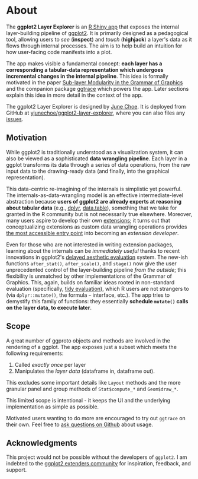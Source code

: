 # About

The **ggplot2 Layer Explorer** is an [R Shiny app](https://shiny.posit.co/) that exposes the internal layer-building pipeline of [ggplot2](https://github.com/tidyverse/ggplot2/). It is primarily designed as a pedagogical tool, allowing users to _see_ (**inspect**) and _touch_ (**highjack**) a layer's data as it flows through internal processes. The aim is to help build an intuition for how user-facing code manifests into a plot.

The app makes visible a fundamental concept: **each layer has a corresponding a tabular-data representation which undergoes incremental changes in the internal pipeline**. This idea is formally motivated in the paper [Sub-layer Modularity in the Grammar of Graphics](https://yjunechoe.github.io/static/papers/Choe_2022_SublayerGG.pdf) and the companion package [ggtrace](https://github.com/yjunechoe/ggtrace) which powers the app. Later sections explain this idea in more detail in the context of the app.

The ggplot2 Layer Explorer is designed by [June Choe](https://yjunechoe.github.io/). It is deployed from GitHub at [yjunechoe/ggplot2-layer-explorer](https://github.com/yjunechoe/ggplot2-layer-explorer), where you can also files any [issues](https://github.com/yjunechoe/ggplot2-layer-explorer/issues).


## Motivation

While ggplot2 is traditionally understood as a visualization system, it can also be viewed as a sophisticated **data wrangling pipeline**. Each layer in a ggplot transforms its data through a series of data operations, from the raw input data to the drawing-ready data (and finally, into the graphical representation).

This data-centric re-imagining of the internals is simplistic yet powerful. The internals-as-data-wrangling model is an effective intermediate-level abstraction because **users of ggplot2 are already experts at reasoning about tabular data** (e.g., [dplyr](https://github.com/tidyverse/dplyr/), [data.table](https://github.com/Rdatatable/data.table)), something that we take for granted in the R community but is not necessarily true elsewhere. Moreover, many users aspire to develop their own [extensions](https://exts.ggplot2.tidyverse.org/gallery/); it turns out that conceptualizing extensions as custom data wrangling operations provides [the most accessible entry point](https://evamaerey.github.io/easy-geom-recipes/) into becoming an _extension developer_.

Even for those who are not interested in writing extension packages, learning about the internals can be _immediately useful_ thanks to recent innovations in ggplot2's [delayed aesthetic evaluation](https://ggplot2.tidyverse.org/reference/aes_eval.html) system. The new-ish functions `after_stat()`, `after_scale()`, and `stage()` now give the user unprecedented control of the layer-building pipeline _from the outside_; this flexibility is unmatched by other implementations of the Grammar of Graphics. This, again, builds on familiar ideas rooted in non-standard evaluation (specifically, [tidy evaluation](https://dplyr.tidyverse.org/articles/programming.html)), which R users are not strangers to (via `dplyr::mutate()`, the formula `~` interface, etc.). The app tries to demystify this family of functions: they essentially **schedule `mutate()` calls on the layer data, to execute later**.


## Scope

A great number of ggproto objects and methods are involved in the rendering of a ggplot. The app exposes just a subset which meets the following requirements:

1. Called _exactly once_ per layer
2. Manipulates the _layer data_ (dataframe in, dataframe out).

This excludes some important details like `Layout` methods and the more granular panel and group methods of `Stat$compute_*` and `Geom$draw_*`.

This limited scope is intentional - it keeps the UI and the underlying implementation as simple as possible.

Motivated users wanting to do more are encouraged to try out `ggtrace` on their own. Feel free to [ask questions on Github](https://github.com/yjunechoe/ggtrace/issues) about usage.


## Acknowledgments

This project would not be possible without the developers of `ggplot2`. I am indebted to the [ggplot2 extenders community](https://github.com/ggplot2-extenders/ggplot-extension-club) for inspiration, feedback, and support.
